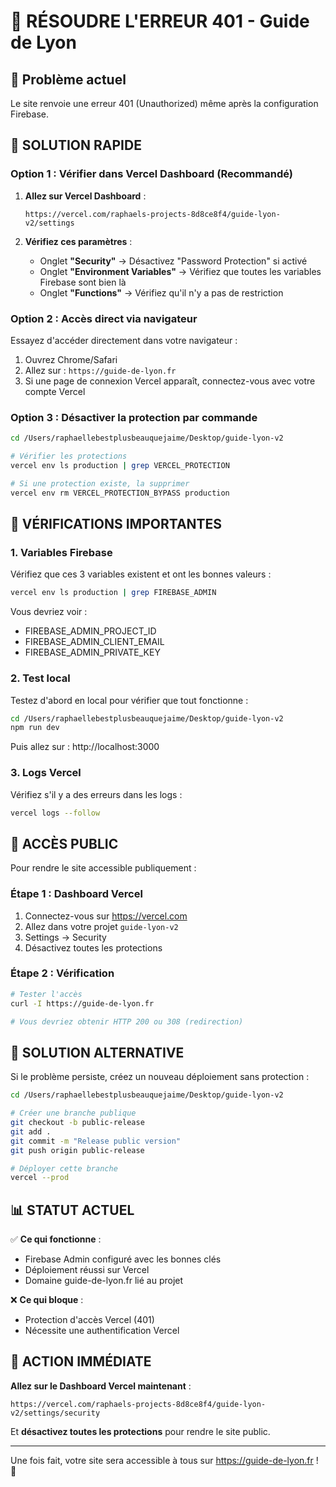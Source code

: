 # 🔧 RÉSOUDRE L'ERREUR 401 - Guide de Lyon

## 🚨 Problème actuel
Le site renvoie une erreur 401 (Unauthorized) même après la configuration Firebase.

## 🎯 SOLUTION RAPIDE

### Option 1 : Vérifier dans Vercel Dashboard (Recommandé)

1. **Allez sur Vercel Dashboard** :
   ```
   https://vercel.com/raphaels-projects-8d8ce8f4/guide-lyon-v2/settings
   ```

2. **Vérifiez ces paramètres** :
   - Onglet **"Security"** → Désactivez "Password Protection" si activé
   - Onglet **"Environment Variables"** → Vérifiez que toutes les variables Firebase sont bien là
   - Onglet **"Functions"** → Vérifiez qu'il n'y a pas de restriction

### Option 2 : Accès direct via navigateur

Essayez d'accéder directement dans votre navigateur :
1. Ouvrez Chrome/Safari
2. Allez sur : `https://guide-de-lyon.fr`
3. Si une page de connexion Vercel apparaît, connectez-vous avec votre compte Vercel

### Option 3 : Désactiver la protection par commande

```bash
cd /Users/raphaellebestplusbeauquejaime/Desktop/guide-lyon-v2

# Vérifier les protections
vercel env ls production | grep VERCEL_PROTECTION

# Si une protection existe, la supprimer
vercel env rm VERCEL_PROTECTION_BYPASS production
```

## 📝 VÉRIFICATIONS IMPORTANTES

### 1. Variables Firebase
Vérifiez que ces 3 variables existent et ont les bonnes valeurs :
```bash
vercel env ls production | grep FIREBASE_ADMIN
```

Vous devriez voir :
- FIREBASE_ADMIN_PROJECT_ID
- FIREBASE_ADMIN_CLIENT_EMAIL  
- FIREBASE_ADMIN_PRIVATE_KEY

### 2. Test local
Testez d'abord en local pour vérifier que tout fonctionne :
```bash
cd /Users/raphaellebestplusbeauquejaime/Desktop/guide-lyon-v2
npm run dev
```

Puis allez sur : http://localhost:3000

### 3. Logs Vercel
Vérifiez s'il y a des erreurs dans les logs :
```bash
vercel logs --follow
```

## 🔑 ACCÈS PUBLIC

Pour rendre le site accessible publiquement :

### Étape 1 : Dashboard Vercel
1. Connectez-vous sur https://vercel.com
2. Allez dans votre projet `guide-lyon-v2`
3. Settings → Security
4. Désactivez toutes les protections

### Étape 2 : Vérification
```bash
# Tester l'accès
curl -I https://guide-de-lyon.fr

# Vous devriez obtenir HTTP 200 ou 308 (redirection)
```

## 🚀 SOLUTION ALTERNATIVE

Si le problème persiste, créez un nouveau déploiement sans protection :

```bash
cd /Users/raphaellebestplusbeauquejaime/Desktop/guide-lyon-v2

# Créer une branche publique
git checkout -b public-release
git add .
git commit -m "Release public version"
git push origin public-release

# Déployer cette branche
vercel --prod
```

## 📊 STATUT ACTUEL

✅ **Ce qui fonctionne** :
- Firebase Admin configuré avec les bonnes clés
- Déploiement réussi sur Vercel
- Domaine guide-de-lyon.fr lié au projet

❌ **Ce qui bloque** :
- Protection d'accès Vercel (401)
- Nécessite une authentification Vercel

## 🎯 ACTION IMMÉDIATE

**Allez sur le Dashboard Vercel maintenant** :
```
https://vercel.com/raphaels-projects-8d8ce8f4/guide-lyon-v2/settings/security
```

Et **désactivez toutes les protections** pour rendre le site public.

---

Une fois fait, votre site sera accessible à tous sur https://guide-de-lyon.fr ! 🎉